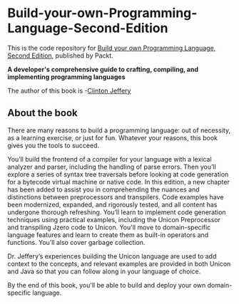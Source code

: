 # Build-your-own-Programming-Language-Second-Edition
This is the code repository for [Build your own Programming Language, Second Edition](https://www.packtpub.com/product/build-your-own-programming-language-second-edition/9781804618028), published by Packt.

**A developer's comprehensive guide to crafting, compiling, and implementing programming languages**

The author of this book is -[Clinton Jeffery](https://www.linkedin.com/in/clinton-jeffery-b109464/)

## About the book
There are many reasons to build a programming language: out of necessity, as a learning exercise, or just for fun. Whatever your reasons, this book gives you the tools to succeed.

You’ll build the frontend of a compiler for your language with a lexical analyzer and parser, including the handling of parse errors. Then you’ll explore a series of syntax tree traversals before looking at code generation for a bytecode virtual machine or native code. In this edition, a new chapter has been added to assist you in comprehending the nuances and distinctions between preprocessors and transpilers. Code examples have been modernized, expanded, and rigorously tested, and all content has undergone thorough refreshing. You’ll learn to implement code generation techniques using practical examples, including the Unicon Preprocessor and transpiling Jzero code to Unicon. You'll move to domain-specific language features and learn to create them as built-in operators and functions. You’ll also cover garbage collection.

Dr. Jeffery’s experiences building the Unicon language are used to add context to the concepts, and relevant examples are provided in both Unicon and Java so that you can follow along in your language of choice.

By the end of this book, you'll be able to build and deploy your own domain-specific language.



